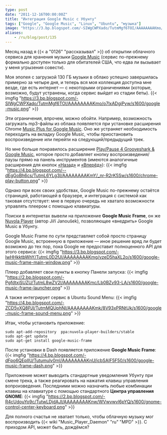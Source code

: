 ```yaml
---
type: post
date: "2011-12-16T00:00:00Z"
title: "Интеграция Google Music с Убунту"
tags: ["Google", "Google Music", "Linux", "Ubuntu", "музыка"]
image: "https://3.bp.blogspot.com/-SIWgCWPXado/TutmMgf6TOI/AAAAAAAAKmo/o7lxADgiPyw/s1600/google-music.png"
aliases:
    - /ru/blog/post/135
---
```


Месяц назад я {{< a "0126" "рассказывал" >}} об открытии облачного сервиса для хранения музыки [Google Music](http://music.google.com/) (сервис по-прежнему формально доступен только для обитателей США, что едва ли вызывает у меня угрызения совести).

Моя эпопея с загрузкой 130 ГБ музыки в облако успешно завершилась примерно за четыре дня, и теперь вся моя коллекция доступна мне везде, где есть интернет — с некоторыми ограничениями (которые, возможно, будут устранены, когда сервис выйдет из стадии беты).
{{< imgfig "https://3.bp.blogspot.com/-SIWgCWPXado/TutmMgf6TOI/AAAAAAAAKmo/o7lxADgiPyw/s1600/google-music.png" >}}

<!--more-->

Эти ограничения, впрочем, можно обойти. Например, возможность загружать mp3-файлы из облака появляется при установке расширения Chrome [Music Plus for Google Music](http://chrome.google.com/webstore/detail/ipfnecmlncaiipncipkgijboddcdmego). Оно же устраняет необходимость переходить на вкладку Google Music, чтобы приостановить воспроизведение или перейти на следующий/предыдущий трек.

Но мне больше понравилось расширение [Play/Pause 4 Grooveshark & Google Music](http://chrome.google.com/webstore/detail/ocimhajpehjmepnegklahceceebnened), которое просто добавляет кнопку воспроизведения/паузы прямо на панель инструментов (имеются аналогичные расширения для кнопок [«Назад»](http://chrome.google.com/webstore/detail/iklcgmiodfcphjidljmbbblgbicapmhf) и [«Вперёд»](http://chrome.google.com/webstore/detail/niblnbcmjmbbadnkhjecmfgnlhafkhja)):
{{< imgfig "https://4.bp.blogspot.com/--dEgGoBh6cs/TutmL6YLg3I/AAAAAAAAKmY/_nr-R2rK5Sw/s1600/chrome-play-button.png" >}}

Однако при всех своих удобствах, Google Music по-прежнему остаётся страницей, работающей в браузере, и интеграция с системой как таковая отсутствует: мне в первую очередь не хватало возможности управлять плеером с помощью клавиатуры.

Поиски в интернетах вывели на приложение **Google Music Frame**, он же [Nuvola Player](http://launchpad.net/nuvola-player) (автор Jiří Janoušek), позволяющее «внедрить» Google Music в Убунту.

Google Music Frame по сути представляет собой просто страницу Google Music, встроенную в приложение — иное решение вряд ли будет возможно до тех пор, пока Google не предоставит полноценного API для этого сервиса:
{{< imgfig "https://3.bp.blogspot.com/-IwHHkktbWhY/TutmL0D2fJI/AAAAAAAAKmg/vzeD5haXL2o/s1600/google-music-frame-main-window.png" >}}

Плеер добавляет свои пункты в кнопку Панели запуска:
{{< imgfig "https://2.bp.blogspot.com/-PgfdtxiSUZU/TutmL8wZV2I/AAAAAAAAKmc/Lb0BZv93-LA/s1600/google-music-frame-launcher.png" >}}

А также интегрирует сервис в Ubuntu Sound Menu:
{{< imgfig "https://4.bp.blogspot.com/-ZCD5vXQ8PJI/TutmMQUphNI/AAAAAAAAKmk/8V93xPRNtUk/s1600/google-music-frame-sound-menu.png" >}}

Итак, чтобы установить приложение:

    sudo apt-add-repository  ppa:nuvola-player-builders/stable
    sudo apt-get update
    sudo apt-get install google-music-frame

После установки в Dash появляется приложение **Google Music Frame**:
{{< imgfig "https://4.bp.blogspot.com/-dFpo6QEpIIU/Tutumulv0mI/AAAAAAAAKnU/icbSAIF5F50/s1600/google-music-frame-dash.png" >}}

Приложение может выводить стандартные уведомления Убунту при смене трека, а также реагировать на нажатия клавиш управления вопроизведения. Последними можно назначить любые комбинации клавиш на клавиатуре с помощью стандартного **Центра управления GNOME**:
{{< imgfig "https://2.bp.blogspot.com/-R4cUdouYo9c/TutwLDjdAJI/AAAAAAAAKnw/WVwvwvl6pYQ/s1600/gnome-control-center-keyboard.png" >}}

Для полного счастья не хватает только, чтобы облачную музыку мог воспроизводить {{< wiki "Music_Player_Daemon" "ru" "MPD" >}}. С приходом API, может быть, дождёмся?
